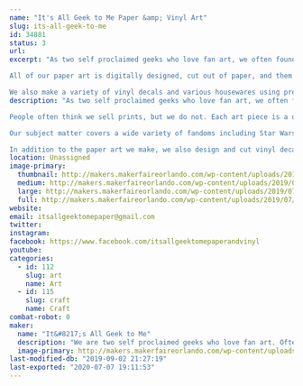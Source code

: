 ```yaml
---
name: "It's All Geek to Me Paper &amp; Vinyl Art"
slug: its-all-geek-to-me
id: 34881
status: 3
url: 
excerpt: "As two self proclaimed geeks who love fan art, we often found that the art we would see at cons would be out of our price range. We decided we would try to make art that was still high quality but more affordable. Most of our art pieces range from $15 - $25. 

All of our paper art is digitally designed, cut out of paper, and them assembled by hand very carefully with a little bit of glue and sometimes tweezers. This makes each piece a unique work of art!

We also make a variety of vinyl decals and various housewares using premium quality outdoor vinyl."
description: "As two self proclaimed geeks who love fan art, we often found that the art we would see at cons would be out of our price range. We decided we would try to make art that was still high quality but more affordable. Most of our art pieces range from $15 - $25. 

People often think we sell prints, but we do not. Each art piece is a unique piece of layered paper art. All of our paper art is digitally designed, cut out of paper, and them assembled by hand very carefully with a little bit of glue and sometimes tweezers. This makes each piece a one of a kind work of art!

Our subject matter covers a wide variety of fandoms including Star Wars, Harry Potter, Sci-Fi, Superheroes, and Pop Culture. 

In addition to the paper art we make, we also design and cut vinyl decals that are suitable for your car, laptop, and other smooth surfaces. We also make a wide variety of geek-themed glassware from coffee cups to adult beverage glasses."
location: Unassigned
image-primary:
  thumbnail: http://makers.makerfaireorlando.com/wp-content/uploads/2019/07/IMG_1904-150x150.jpg
  medium: http://makers.makerfaireorlando.com/wp-content/uploads/2019/07/IMG_1904-225x300.jpg
  large: http://makers.makerfaireorlando.com/wp-content/uploads/2019/07/IMG_1904-769x1024.jpg
  full: http://makers.makerfaireorlando.com/wp-content/uploads/2019/07/IMG_1904.jpg
website: 
email: itsallgeektomepaper@gmail.com
twitter: 
instagram: 
facebook: https://www.facebook.com/itsallgeektomepaperandvinyl
youtube: 
categories:
  - id: 112
    slug: art
    name: Art
  - id: 115
    slug: craft
    name: Craft
combat-robot: 0
maker:
  name: "It&#8217;s All Geek to Me"
  description: "We are two self proclaimed geeks who love fan art. Often the art we would see at cons would be out of our price range. We decided we would try to make art that was still high quality but more affordable. We DO NOT sell prints. We make and sell LAYERED PAPER ART. All of our paper art is custom designed and assembled. We use high quality outdoor vinyl for all of our vinyl projects and decals."
  image-primary: http://makers.makerfaireorlando.com/wp-content/uploads/2018/10/2018-10-14-10.50.31-1-1024x768.jpg
last-modified-db: "2019-09-02 21:27:19"
last-exported: "2020-07-07 19:11:53"
---
```

